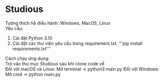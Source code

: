 # Studious
Tương thích hệ điều hành: Windows, MacOS, Linux <br>
Yêu cầu: <br>
<ol>
 <li>Cài đặt Python 3.10</li>
 <li>Cài đặt các thư viện yêu cầu trong requirement.txt. '''pip install requirements.txt'''</li>
</ol>
Cách chạy ứng dụng: <br>
Trỏ vào thư mục Studious sau khi clone code về <br>
Đối với macOS và Linux: Mở terminal -> python3 main.py
Đối với Windows: Mở cmd -> python main.py
